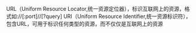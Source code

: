 URL（Uniform Resource Locator,统一资源定位器），标识互联网上的资源，格式如<protocol>://<hostname>[:port]/<path>/[?query]
URI（Uniform Resource Identifier,统一资源标识符），包含URL，可用于标识任何类型的资源，而不仅仅是互联网上的资源